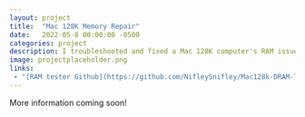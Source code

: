 ```yaml
---
layout: project
title:  "Mac 128K Memory Repair"
date:   2022-05-8 00:00:00 -0500
categories: project
description: I troubleshooted and fixed a Mac 128K computer's RAM issues and created a custom tool to test the memory ICs along the way.
image: projectplaceholder.png
links:
 - "[RAM tester Github](https://github.com/NifleySnifley/Mac128k-DRAM-Tester)"
---
```


More information coming soon!

